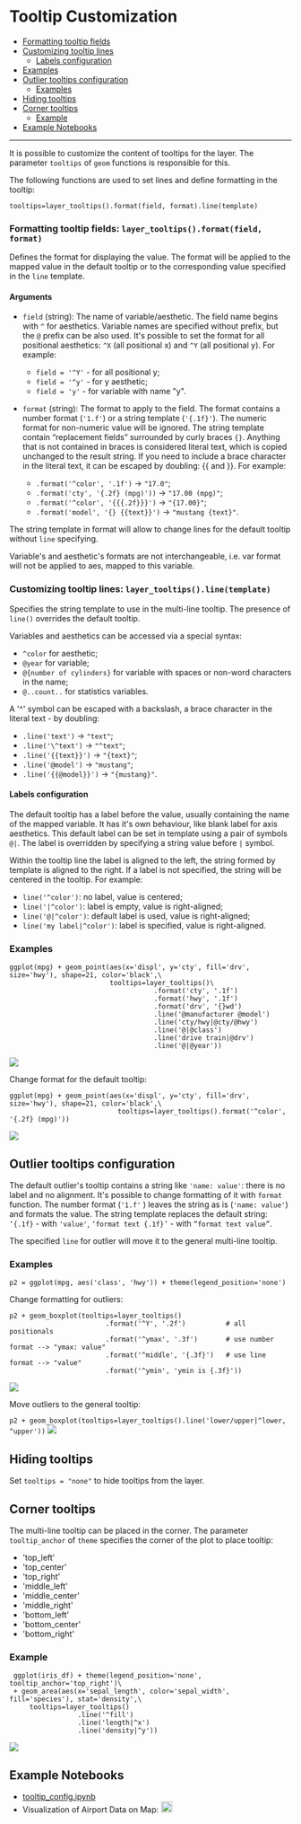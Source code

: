 # Tooltip Customization

- [Formatting tooltip fields](#formatting)
- [Customizing tooltip lines](#lines)
    - [Labels configuration](#labels-configuration)
- [Examples](#examples)
- [Outlier tooltips configuration](#outliers)
    - [Examples](#example-outliers)    
- [Hiding tooltips](#hiding-tooltips)
- [Corner tooltips](#corner-tooltips)
    - [Example](#example-corners)
- [Example Notebooks](#example-notebooks)    
    
------
It is possible to customize the content of tooltips for the layer. The parameter `tooltips` of `geom` functions is responsible for this.

The following functions are used to set lines and define formatting in the tooltip:

`tooltips=layer_tooltips().format(field, format).line(template)`


<a id="formatting"></a>
### Formatting tooltip fields: `layer_tooltips().format(field, format)`

Defines the format for displaying the value.
The format will be applied to the mapped value in the default tooltip or to the corresponding value specified in the `line` template.

#### Arguments

- `field` (string): The name of variable/aesthetic.
The field name begins with `^` for aesthetics. Variable names are specified without prefix, but the `@` prefix can be also used.
It's possible to set the format for all positional aesthetics: `^X` (all positional x) and `^Y` (all positional y).
For example:
    - `field = '^Y'` - for all positional y;
    - `field = '^y'` - for y aesthetic;
    - `field = 'y'` - for variable with name "y".
    
- `format` (string): The format to apply to the field.
The format contains a number format (`'1.f'`) or a string template (`'{.1f}'`).
The numeric format for non-numeric value will be ignored. 
The string template contain “replacement fields” surrounded by curly braces `{}`. 
Anything that is not contained in braces is considered literal text, which is copied unchanged to the result string. 
If you need to include a brace character in the literal text, it can be escaped by doubling: {{ and }}.
For example:
    - `.format('^color', '.1f')` -> `"17.0"`;
    - `.format('cty', '{.2f} (mpg)'))` -> `"17.00 (mpg)"`;
    - `.format('^color', '{{{.2f}}}')` -> `"{17.00}"`;
    - `.format('model', '{} {{text}}')` -> `"mustang {text}"`.

The string template in format will allow to change lines for the default tooltip without `line` specifying.

Variable's and aesthetic's formats are not interchangeable, i.e. var format will not be applied to aes, mapped to this variable.

<a id="lines"></a>
### Customizing tooltip lines: `layer_tooltips().line(template)`

Specifies the string template to use in the multi-line tooltip. The presence of `line()` overrides the default tooltip.

Variables and aesthetics can be accessed via a special syntax:
- `^color` for aesthetic;
- `@year` for variable;
- `@{number of cylinders}` for variable with spaces or non-word characters in the name;
- `@..count..` for statistics variables.

A '^' symbol can be escaped with a backslash, a brace character in the literal text - by doubling:
- `.line('text')` -> `"text"`;
- `.line('\^text')` -> `"^text"`;
- `.line('{{text}}')` -> `"{text}"`;
- `.line('@model')` -> `"mustang"`;
- `.line('{{@model}}')` -> `"{mustang}"`.

<a id="labels-configuration"></a>
#### Labels configuration
The default tooltip has a label before the value, usually containing the name of the mapped variable.
It has it's own behaviour, like blank label for axis aesthetics. 
This default label can be set in template using a pair of symbols `@|`.
The label is overridden by specifying a string value before `|` symbol.

Within the tooltip line the label is aligned to the left, the string formed by template is aligned to the right.
If a label is not specified, the string will be centered in the tooltip. For example:


- `line('^color')`: no label, value is centered;
- `line('|^color')`: label is empty, value is right-aligned;
- `line('@|^color')`: default label is used, value is right-aligned;
- `line('my label|^color')`: label is specified, value is right-aligned.

<a id="examples"></a>
### Examples

```
ggplot(mpg) + geom_point(aes(x='displ', y='cty', fill='drv', size='hwy'), shape=21, color='black',\
                         tooltips=layer_tooltips()\
                                    .format('cty', '.1f')
                                    .format('hwy', '.1f')
                                    .format('drv', '{}wd')
                                    .line('@manufacturer @model')
                                    .line('cty/hwy|@cty/@hwy')
                                    .line('@|@class')
                                    .line('drive train|@drv')
                                    .line('@|@year')) 
```
![](examples/images/tooltips_1.png)


Change format for the default tooltip:

```
ggplot(mpg) + geom_point(aes(x='displ', y='cty', fill='drv', size='hwy'), shape=21, color='black',\
                           tooltips=layer_tooltips().format('^color', '{.2f} (mpg)'))
```

![](examples/images/tooltips_2.png)




<a id="outliers"></a>
## Outlier tooltips configuration

The default outlier's tooltip contains a string like `'name: value'`: there is no label and no alignment.
It's possible to change formatting of it with `format` function. The number format (`'1.f'` ) leaves 
the string as is (`'name: value'`) and formats the value. The string template replaces the default string:
`‘{.1f}` - with `'value'`, `‘format text {.1f}’` - with `“format text value”`.

The specified `line` for outlier will move it to the general multi-line tooltip.
   
<a id="example-outliers"></a>  
### Examples

`p2 = ggplot(mpg, aes('class', 'hwy')) + theme(legend_position='none')` 


Change formatting for outliers:
```
p2 + geom_boxplot(tooltips=layer_tooltips()
                        .format('^Y', '.2f')          # all positionals
                        .format('^ymax', '.3f')       # use number format --> "ymax: value"
                        .format('^middle', '{.3f}')   # use line format --> "value"
                        .format('^ymin', 'ymin is {.3f}'))
```                        
![](examples/images/tooltips_3.png)

                  
Move outliers to the general tooltip:

`p2 + geom_boxplot(tooltips=layer_tooltips().line('lower/upper|^lower, ^upper'))`
![](examples/images/tooltips_4.png)
                 


<a id="hiding-tooltips"></a> 
## Hiding tooltips     
Set `tooltips = "none"` to hide tooltips from the layer.
          
<a id="corner-tooltips"></a>
## Corner tooltips
The multi-line tooltip can be placed in the corner. 
The parameter `tooltip_anchor` of `theme` specifies the corner of the plot to place tooltip:
- 'top_left' 
- 'top_center'
- 'top_right' 
- 'middle_left'
- 'middle_center'
- 'middle_right'
- 'bottom_left'
- 'bottom_center' 
- 'bottom_right' 

<a id="example-corners"></a> 
### Example
```
 ggplot(iris_df) + theme(legend_position='none', tooltip_anchor='top_right')\
 + geom_area(aes(x='sepal_length', color='sepal_width', fill='species'), stat='density',\
     tooltips=layer_tooltips()
                 .line('^fill')
                 .line('length|^x')
                 .line('density|^y'))
```                 
 ![](examples/images/tooltips_5.png)
 
 
<a id="example-notebooks"></a> 
 ## Example Notebooks
 
* [tooltip_config.ipynb](https://nbviewer.jupyter.org/github/JetBrains/lets-plot/blob/master/docs/examples/jupyter-notebooks/tooltip_config.ipynb)
* Visualization of Airport Data on Map: <a href="https://www.kaggle.com/alshan/visualization-of-airport-data-on-map" title="View at Kaggle"> 
                                               <img src="https://raw.githubusercontent.com/JetBrains/lets-plot/master/docs/examples/images/logo_kaggle.svg" width="20" height="20">
                                        </a>
                                        <br>
